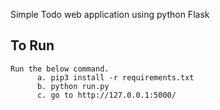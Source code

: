 Simple Todo web application using python Flask

## To Run 
```
Run the below command.
      a. pip3 install -r requirements.txt 
      b. python run.py
      c. go to http://127.0.0.1:5000/ 
```
